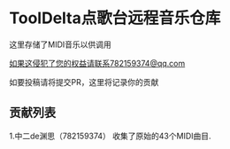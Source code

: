 # ToolDelta点歌台远程音乐仓库

这里存储了MIDI音乐以供调用

如果这侵犯了您的权益请联系782159374@qq.com

如要投稿请将提交PR，这里将记录你的贡献


## 贡献列表

1.中二de渊思（782159374）   收集了原始的43个MIDI曲目.
